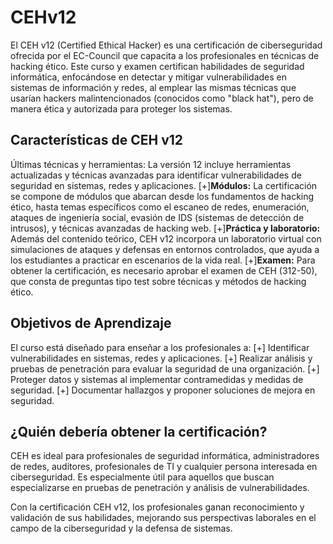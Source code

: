 # CEHv12

El CEH v12 (Certified Ethical Hacker) es una certificación de ciberseguridad ofrecida por el EC-Council que capacita a los profesionales en técnicas de hacking ético. Este curso y examen certifican habilidades de seguridad informática, enfocándose en detectar y mitigar vulnerabilidades en sistemas de información y redes, al emplear las mismas técnicas que usarían hackers malintencionados (conocidos como "black hat"), pero de manera ética y autorizada para proteger los sistemas.

## Características de CEH v12

Últimas técnicas y herramientas: La versión 12 incluye herramientas actualizadas y técnicas avanzadas para identificar vulnerabilidades de seguridad en sistemas, redes y aplicaciones.
[+]**Módulos:** La certificación se compone de módulos que abarcan desde los fundamentos de hacking ético, hasta temas específicos como el escaneo de redes, enumeración, ataques de ingeniería social, evasión de IDS (sistemas de detección de intrusos), y técnicas avanzadas de hacking web.
[+]**Práctica y laboratorio:** Además del contenido teórico, CEH v12 incorpora un laboratorio virtual con simulaciones de ataques y defensas en entornos controlados, que ayuda a los estudiantes a practicar en escenarios de la vida real.
[+]**Examen:** Para obtener la certificación, es necesario aprobar el examen de CEH (312-50), que consta de preguntas tipo test sobre técnicas y métodos de hacking ético.

## Objetivos de Aprendizaje

El curso está diseñado para enseñar a los profesionales a:
[+] Identificar vulnerabilidades en sistemas, redes y aplicaciones.
[+] Realizar análisis y pruebas de penetración para evaluar la seguridad de una organización.
[+] Proteger datos y sistemas al implementar contramedidas y medidas de seguridad.
[+] Documentar hallazgos y proponer soluciones de mejora en seguridad.

## ¿Quién debería obtener la certificación?

CEH es ideal para profesionales de seguridad informática, administradores de redes, auditores, profesionales de TI y cualquier persona interesada en ciberseguridad. Es especialmente útil para aquellos que buscan especializarse en pruebas de penetración y análisis de vulnerabilidades.

Con la certificación CEH v12, los profesionales ganan reconocimiento y validación de sus habilidades, mejorando sus perspectivas laborales en el campo de la ciberseguridad y la defensa de sistemas.
